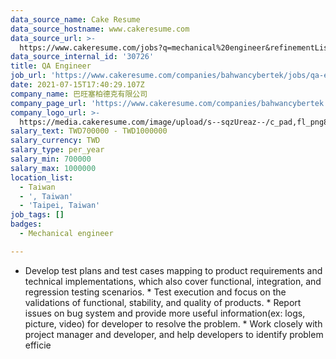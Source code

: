 ```yaml
---
data_source_name: Cake Resume
data_source_hostname: www.cakeresume.com
data_source_url: >-
  https://www.cakeresume.com/jobs?q=mechanical%20engineer&refinementList%5Blang_name%5D%5B0%5D=English&refinementList%5Bsalary_type%5D=per_year&range%5Bsalary_range%5D%5Bmin%5D=1000000&page=3
data_source_internal_id: '30726'
title: QA Engineer
job_url: 'https://www.cakeresume.com/companies/bahwancybertek/jobs/qa-engineer-74f371'
date: 2021-07-15T17:40:29.107Z
company_name: 巴旺塞柏德克有限公司
company_page_url: 'https://www.cakeresume.com/companies/bahwancybertek'
company_logo_url: >-
  https://media.cakeresume.com/image/upload/s--sqzUreaz--/c_pad,fl_png8,h_200,w_200/v1545272608/xs0ciael2xfu755mpoxp.png
salary_text: TWD700000 - TWD1000000
salary_currency: TWD
salary_type: per_year
salary_min: 700000
salary_max: 1000000
location_list:
  - Taiwan
  - ', Taiwan'
  - 'Taipei, Taiwan'
job_tags: []
badges:
  - Mechanical engineer

---
```


* Develop test plans and test cases mapping to product requirements and technical implementations, which also cover functional, integration, and regression testing scenarios. * Test execution and focus on the validations of functional, stability, and quality of products. * Report issues on bug system and provide more useful information(ex: logs, picture, video) for developer to resolve the problem. * Work closely with project manager and developer, and help developers to identify problem efficie
